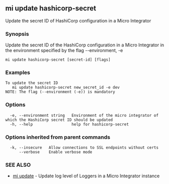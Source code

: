 ## mi update hashicorp-secret

Update the secret ID of HashiCorp configuration in a Micro Integrator

### Synopsis

Update the secret ID of the HashiCorp configuration in a Micro Integrator in the environment specified by the flag --environment, -e

```
mi update hashicorp-secret [secret-id] [flags]
```

### Examples

```
To update the secret ID
   mi update hashicorp-secret new_secret_id -e dev
NOTE: The flag (--environment (-e)) is mandatory
```

### Options

```
  -e, --environment string   Environment of the micro integrator of which the HashiCorp secret ID should be updated
  -h, --help                 help for hashicorp-secret
```

### Options inherited from parent commands

```
  -k, --insecure   Allow connections to SSL endpoints without certs
      --verbose    Enable verbose mode
```

### SEE ALSO

* [mi update](mi_update.md)	 - Update log level of Loggers in a Micro Integrator instance

